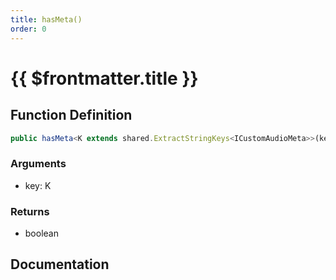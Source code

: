 ```yaml
---
title: hasMeta()
order: 0
---
```


# {{ $frontmatter.title }}

<!--@include: ./hasMeta_partial_header.md-->

## Function Definition

```ts
public hasMeta<K extends shared.ExtractStringKeys<ICustomAudioMeta>>(key: K): boolean;
```

### Arguments

* key: K

### Returns

* boolean

## Documentation

<!--@include: ./hasMeta_partial_footer.md-->
